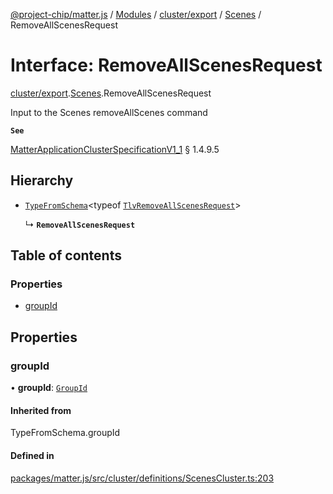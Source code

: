 [@project-chip/matter.js](../README.md) / [Modules](../modules.md) / [cluster/export](../modules/cluster_export.md) / [Scenes](../modules/cluster_export.Scenes.md) / RemoveAllScenesRequest

# Interface: RemoveAllScenesRequest

[cluster/export](../modules/cluster_export.md).[Scenes](../modules/cluster_export.Scenes.md).RemoveAllScenesRequest

Input to the Scenes removeAllScenes command

**`See`**

[MatterApplicationClusterSpecificationV1_1](spec_export.MatterApplicationClusterSpecificationV1_1.md) § 1.4.9.5

## Hierarchy

- [`TypeFromSchema`](../modules/tlv_export.md#typefromschema)\<typeof [`TlvRemoveAllScenesRequest`](../modules/cluster_export.Scenes.md#tlvremoveallscenesrequest)\>

  ↳ **`RemoveAllScenesRequest`**

## Table of contents

### Properties

- [groupId](cluster_export.Scenes.RemoveAllScenesRequest.md#groupid)

## Properties

### groupId

• **groupId**: [`GroupId`](../modules/datatype_export.md#groupid)

#### Inherited from

TypeFromSchema.groupId

#### Defined in

[packages/matter.js/src/cluster/definitions/ScenesCluster.ts:203](https://github.com/project-chip/matter.js/blob/3adaded6/packages/matter.js/src/cluster/definitions/ScenesCluster.ts#L203)
